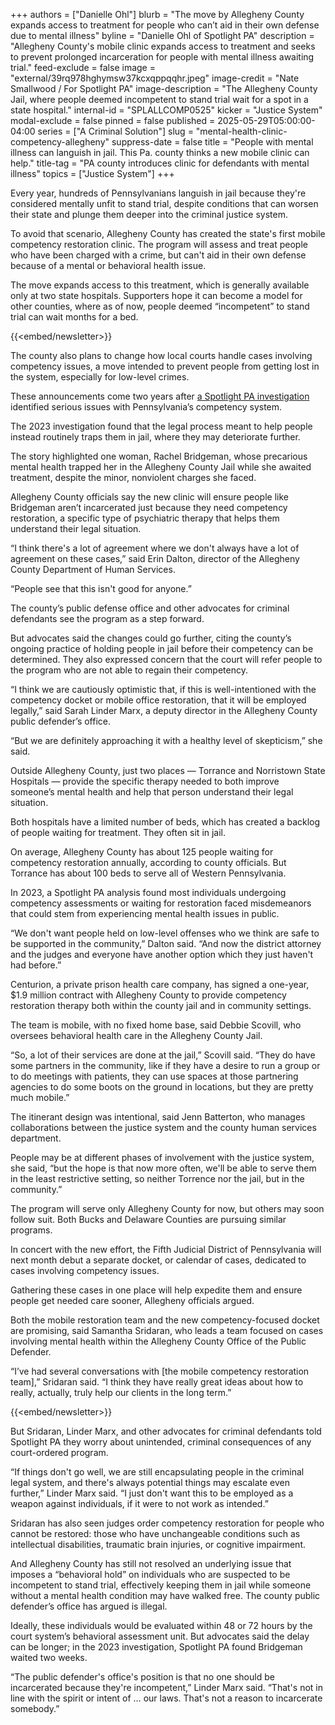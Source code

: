 +++
authors = ["Danielle Ohl"]
blurb = "The move by Allegheny County expands access to treatment for people who can’t aid in their own defense due to mental illness"
byline = "Danielle Ohl of Spotlight PA"
description = "Allegheny County's mobile clinic expands access to treatment and seeks to prevent prolonged incarceration for people with mental illness awaiting trial."
feed-exclude = false
image = "external/39rq978hghymsw37kcxqppqqhr.jpeg"
image-credit = "Nate Smallwood / For Spotlight PA"
image-description = "The Allegheny County Jail, where people deemed incompetent to stand trial wait for a spot in a state hospital."
internal-id = "SPLALLCOMP0525"
kicker = "Justice System"
modal-exclude = false
pinned = false
published = 2025-05-29T05:00:00-04:00
series = ["A Criminal Solution"]
slug = "mental-health-clinic-competency-allegheny"
suppress-date = false
title = "People with mental illness can languish in jail. This Pa. county thinks a new mobile clinic can help."
title-tag = "PA county introduces clinic for defendants with mental illness"
topics = ["Justice System"]
+++

Every year, hundreds of Pennsylvanians languish in jail because they&#39;re considered mentally unfit to stand trial, despite conditions that can worsen their state and plunge them deeper into the criminal justice system.

To avoid that scenario, Allegheny County has created the state&#39;s first mobile competency restoration clinic. The program will assess and treat people who have been charged with a crime, but can&#39;t aid in their own defense because of a mental or behavioral health issue.

The move expands access to this treatment, which is generally available only at two state hospitals. Supporters hope it can become a model for other counties, where as of now, people deemed “incompetent” to stand trial can wait months for a bed.

{{<embed/newsletter>}}

The county also plans to change how local courts handle cases involving competency issues, a move intended to prevent people from getting lost in the system, especially for low-level crimes.

These announcements come two years after <a href="https://www.spotlightpa.org/news/2023/03/pa-mental-illness-jail-incompetent-treatment/">a Spotlight PA investigation</a> identified serious issues with Pennsylvania’s competency system.

The 2023 investigation found that the legal process meant to help people instead routinely traps them in jail, where they may deteriorate further.

The story highlighted one woman, Rachel Bridgeman, whose precarious mental health trapped her in the Allegheny County Jail while she awaited treatment, despite the minor, nonviolent charges she faced.

Allegheny County officials say the new clinic will ensure people like Bridgeman aren’t incarcerated just because they need competency restoration, a specific type of psychiatric therapy that helps them understand their legal situation.

“I think there&#39;s a lot of agreement where we don&#39;t always have a lot of agreement on these cases,” said Erin Dalton, director of the Allegheny County Department of Human Services.

“People see that this isn&#39;t good for anyone.”

The county’s public defense office and other advocates for criminal defendants see the program as a step forward.

But advocates said the changes could go further, citing the county’s ongoing practice of holding people in jail before their competency can be determined. They also expressed concern that the court will refer people to the program who are not able to regain their competency.

“I think we are cautiously optimistic that, if this is well-intentioned with the competency docket or mobile office restoration, that it will be employed legally,” said Sarah Linder Marx, a deputy director in the Allegheny County public defender’s office.

“But we are definitely approaching it with a healthy level of skepticism,” she said.

Outside Allegheny County, just two places — Torrance and Norristown State Hospitals — provide the specific therapy needed to both improve someone’s mental health and help that person understand their legal situation.

Both hospitals have a limited number of beds, which has created a backlog of people waiting for treatment. They often sit in jail.

On average, Allegheny County has about 125 people waiting for competency restoration annually, according to county officials. But Torrance has about 100 beds to serve all of Western Pennsylvania.

In 2023, a Spotlight PA analysis found most individuals undergoing competency assessments or waiting for restoration faced misdemeanors that could stem from experiencing mental health issues in public.

“We don&#39;t want people held on low-level offenses who we think are safe to be supported in the community,” Dalton said. “And now the district attorney and the judges and everyone have another option which they just haven&#39;t had before.”

Centurion, a private prison health care company, has signed a one-year, $1.9 million contract with Allegheny County to provide competency restoration therapy both within the county jail and in community settings.

The team is mobile, with no fixed home base, said Debbie Scovill, who oversees behavioral health care in the Allegheny County Jail.

“So, a lot of their services are done at the jail,” Scovill said. “They do have some partners in the community, like if they have a desire to run a group or to do meetings with patients, they can use spaces at those partnering agencies to do some boots on the ground in locations, but they are pretty much mobile.”

The itinerant design was intentional, said Jenn Batterton, who manages collaborations between the justice system and the county human services department.

People may be at different phases of involvement with the justice system, she said, “but the hope is that now more often, we&#39;ll be able to serve them in the least restrictive setting, so neither Torrence nor the jail, but in the community.”

The program will serve only Allegheny County for now, but others may soon follow suit. Both Bucks and Delaware Counties are pursuing similar programs.

In concert with the new effort, the Fifth Judicial District of Pennsylvania will next month debut a separate docket, or calendar of cases, dedicated to cases involving competency issues.

Gathering these cases in one place will help expedite them and ensure people get needed care sooner, Allegheny officials argued.

Both the mobile restoration team and the new competency-focused docket are promising, said Samantha Sridaran, who leads a team focused on cases involving mental health within the Allegheny County Office of the Public Defender.

“I’ve had several conversations with \[the mobile competency restoration team\],” Sridaran said. “I think they have really great ideas about how to really, actually, truly help our clients in the long term.”

{{<embed/newsletter>}}

But Sridaran, Linder Marx, and other advocates for criminal defendants told Spotlight PA they worry about unintended, criminal consequences of any court-ordered program.

“If things don&#39;t go well, we are still encapsulating people in the criminal legal system, and there&#39;s always potential things may escalate even further,” Linder Marx said. “I just don&#39;t want this to be employed as a weapon against individuals, if it were to not work as intended.”

Sridaran has also seen judges order competency restoration for people who cannot be restored: those who have unchangeable conditions such as intellectual disabilities, traumatic brain injuries, or cognitive impairment.

And Allegheny County has still not resolved an underlying issue that imposes a “behavioral hold” on individuals who are suspected to be incompetent to stand trial, effectively keeping them in jail while someone without a mental health condition may have walked free. The county public defender’s office has argued is illegal.

Ideally, these individuals would be evaluated within 48 or 72 hours by the court system’s behavioral assessment unit. But advocates said the delay can be longer; in the 2023 investigation, Spotlight PA found Bridgeman waited two weeks.

“The public defender&#39;s office&#39;s position is that no one should be incarcerated because they&#39;re incompetent,” Linder Marx said. “That&#39;s not in line with the spirit or intent of … our laws. That&#39;s not a reason to incarcerate somebody.”

